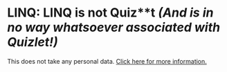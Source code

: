 # LINQ: LINQ is not Quiz**t *(And is in no way whatsoever associated with Quizlet!)*
This does not take any personal data. [Click here for more information.](https://docs.github.com/en/pages/getting-started-with-github-pages/about-github-pages#data-collection)

